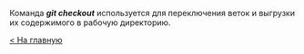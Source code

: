 Команда ***git checkout*** используется для переключения веток и выгрузки их содержимого в рабочую директорию.

[< На главную](readme.md)